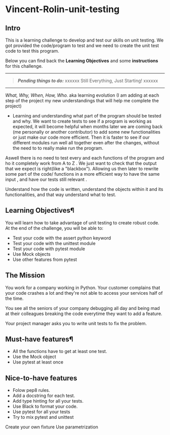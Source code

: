 # Vincent-Rolin-unit-testing

## **Intro**

This is a learning challenge to develop and test our skills on unit testing.
We got provided the code/program to test and we need to create the unit test code to test this program. 

Below you can find back the **Learning Objectives** and some **instructions** for this challenge.

---

> **_Pending things to do:_** xxxxxx Still Everything, Just Starting! xxxxxx


---


 *What, Why, When, How, Who.* aka learning evolution (I am adding at each step of the project my new understandings that will help me complete the project)
 
* Learning and understanding what part of the program should be tested and why. 
 We want to create tests to see if a program is working as expected, it will become helpful when months later we are coming back (me personally or another contributor) to add some new functionalities or just make our code more efficient. Then it is faster to see if our different modules run well all together even after the changes, without the need to to really make run the program.
 
 Aswell there is no need to test every and each functions of the program and ho it completely work from A to Z . We just want to check that the output that we expect is right(like a "blackbox"). Allowing us then later to rewrite some part of the code/ functions in a more efficient way to have the same input , and have our tests still relevant .
 
 Understand how the code is written, understand the objects within it and its functionalities, and that way understand what to test.

## **Learning Objectives¶**
You will learn how to take advantage of unit testing to create robust code. At the end of the challenge, you will be able to:

* Test your code with the assert python keyword
* Test your code with the unittest module
* Test your code with pytest module
* Use Mock objects
* Use other features from pytest

## **The Mission**
You work for a company working in Python. Your customer complains that your code crashes a lot and they're not able to access your services half of the time.

You see all the seniors of your company debugging all day and being mad at their colleagues breaking the code everytime they want to add a feature.

Your project manager asks you to write unit tests to fix the problem.

## **Must-have features¶**
* All the functions have to get at least one test.
* Use the Mock object
* Use pytest at least once

## **Nice-to-have features**
* Folow pep8 rules.
* Add a docstring for each test.
* Add type hinting for all your tests.
* Use Black to format your code.
* Use pytest for all your tests
* Try to mix pytest and unittest



Create your own fixture
Use parametrization



